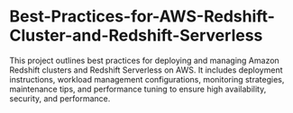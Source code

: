 # Best-Practices-for-AWS-Redshift-Cluster-and-Redshift-Serverless
This project outlines best practices for deploying and managing Amazon Redshift clusters and Redshift Serverless on AWS. It includes deployment instructions, workload management configurations, monitoring strategies, maintenance tips, and performance tuning to ensure high availability, security, and performance.
